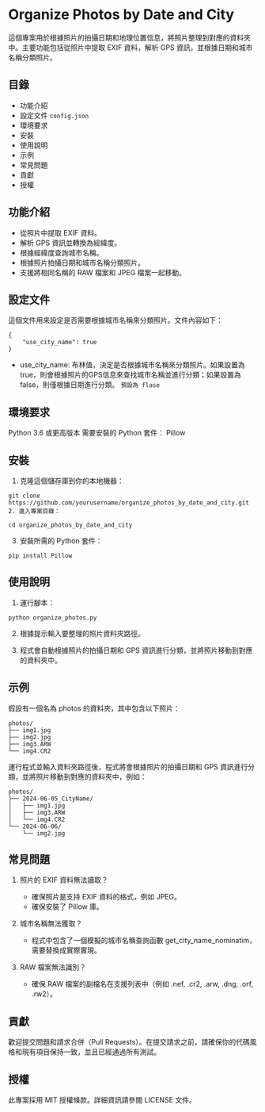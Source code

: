 # Organize Photos by Date and City
這個專案用於根據照片的拍攝日期和地理位置信息，將照片整理到對應的資料夾中。主要功能包括從照片中提取 EXIF 資料，解析 GPS 資訊，並根據日期和城市名稱分類照片。

## 目錄
- 功能介紹
- 設定文件 `config.json`
- 環境要求
- 安裝
- 使用說明
- 示例
- 常見問題
- 貢獻
- 授權

## 功能介紹
- 從照片中提取 EXIF 資料。
- 解析 GPS 資訊並轉換為經緯度。
- 根據經緯度查詢城市名稱。
- 根據照片拍攝日期和城市名稱分類照片。
- 支援將相同名稱的 RAW 檔案和 JPEG 檔案一起移動。

## 設定文件
這個文件用來設定是否需要根據城市名稱來分類照片。文件內容如下：
```
{
    "use_city_name": true
}
```
- use_city_name: 布林值，決定是否根據城市名稱來分類照片。如果設置為 true，則會根據照片的GPS信息來查找城市名稱並進行分類；如果設置為 false，則僅根據日期進行分類。
`預設為 flase`
## 環境要求
Python 3.6 或更高版本
需要安裝的 Python 套件：
Pillow

## 安裝
1. 克隆這個儲存庫到你的本地機器：

```
git clone https://github.com/yourusername/organize_photos_by_date_and_city.git
2. 進入專案目錄：
```
```
cd organize_photos_by_date_and_city
```
3. 安裝所需的 Python 套件：

```
pip install Pillow
```

## 使用說明
1. 運行腳本：

```
python organize_photos.py
```
2. 根據提示輸入要整理的照片資料夾路徑。

3. 程式會自動根據照片的拍攝日期和 GPS 資訊進行分類，並將照片移動到對應的資料夾中。

## 示例
假設有一個名為 photos 的資料夾，其中包含以下照片：

```
photos/
├── img1.jpg
├── img2.jpg
├── img3.ARW
└── img4.CR2
```
運行程式並輸入資料夾路徑後，程式將會根據照片的拍攝日期和 GPS 資訊進行分類，並將照片移動到對應的資料夾中，例如：

```
photos/
├── 2024-06-05_CityName/
│   ├── img1.jpg
│   ├── img3.ARW
│   └── img4.CR2
└── 2024-06-06/
    └── img2.jpg
```
## 常見問題
1. 照片的 EXIF 資料無法讀取？
    - 確保照片是支持 EXIF 資料的格式，例如 JPEG。
    - 確保安裝了 Pillow 庫。
2. 城市名稱無法獲取？

    - 程式中包含了一個模擬的城市名稱查詢函數 get_city_name_nominatim，需要替換成實際實現。
3. RAW 檔案無法識別？

    - 確保 RAW 檔案的副檔名在支援列表中（例如 .nef, .cr2, .arw, .dng, .orf, .rw2）。
## 貢獻
歡迎提交問題和請求合併（Pull Requests）。在提交請求之前，請確保你的代碼風格和現有項目保持一致，並且已經通過所有測試。

## 授權
此專案採用 MIT 授權條款。詳細資訊請參閱 LICENSE 文件。

